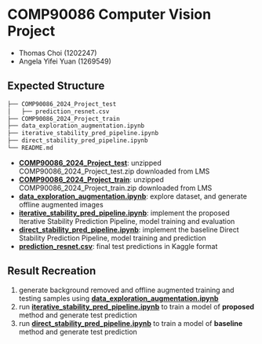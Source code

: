 # COMP90086 Computer Vision Project
- Thomas Choi (1202247)
- Angela Yifei Yuan (1269549)


## Expected Structure
```bash
├── COMP90086_2024_Project_test
│   ├── prediction_resnet.csv
├── COMP90086_2024_Project_train
├── data_exploration_augmentation.ipynb
├── iterative_stability_pred_pipeline.ipynb
├── direct_stability_pred_pipeline.ipynb
└── README.md
```
- [__COMP90086_2024_Project_test__](./COMP90086_2024_Project_test/): unzipped COMP90086_2024_Project_test.zip downloaded from LMS
- [__COMP90086_2024_Project_train__](./COMP90086_2024_Project_train/): unzipped COMP90086_2024_Project_train.zip downloaded from LMS
- [__data_exploration_augmentation.ipynb__](./data_exploration_augmentation.ipynb): explore dataset, and generate offline augmented images
- [__iterative_stability_pred_pipeline.ipynb__](./iterative_stability_pred_pipeline.ipynb): implement the proposed Iterative Stability Prediction Pipeline, model training and evaluation
- [__direct_stability_pred_pipeline.ipynb__](./direct_stability_pred_pipeline.ipynb): implement the baseline Direct Stability Prediction Pipeline, model training and prediction
- [__prediction_resnet.csv__](./COMP90086_2024_Project_test/prediction_resnet.csv): final test predictions in Kaggle format


## Result Recreation
1. generate background removed and offline augmented training and testing samples using [__data_exploration_augmentation.ipynb__](./data_exploration_augmentation.ipynb)
2. run [__iterative_stability_pred_pipeline.ipynb__](./iterative_stability_pred_pipeline.ipynb) to train a model of __proposed__ method and generate test prediction
3. run [__direct_stability_pred_pipeline.ipynb__](./direct_stability_pred_pipeline.ipynb) to train a model of __baseline__ method and generate test prediction